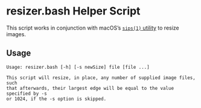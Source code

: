 # resizer.bash Helper Script #

This script works in conjunction with macOS’s [`sips(1)` utility](https://ss64.com/osx/sips.html) to resize images.

## Usage ##

    Usage: resizer.bash [-h] [-s newSize] file [file ...]
    
    This script will resize, in place, any number of supplied image files, such 
    that afterwards, their largest edge will be equal to the value specified by -s 
    or 1024, if the -s option is skipped.
